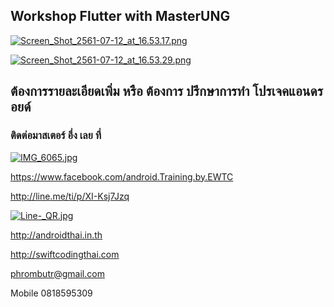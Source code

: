 ## Workshop Flutter with MasterUNG

[![Screen_Shot_2561-07-12_at_16.53.17.png](https://s26.postimg.cc/ivi73e92x/Screen_Shot_2561-07-12_at_16.53.17.png)](https://postimg.cc/image/6tmt98zud/)

[![Screen_Shot_2561-07-12_at_16.53.29.png](https://s26.postimg.cc/n4mx5krrt/Screen_Shot_2561-07-12_at_16.53.29.png)](https://postimg.cc/image/lctyao8et/)

## ต้องการรายละเอียดเพิ่ม หรือ ต้องการ ปรึกษาการทำ โปรเจคแอนดรอยด์
### ติดต่อมาสเตอร์ อึ่ง เลย ที่

[![IMG_6065.jpg](https://s26.postimg.cc/kajrs6fbt/IMG_6065.jpg)](https://postimg.cc/image/7j5llo5jp/)

https://www.facebook.com/android.Training.by.EWTC

http://line.me/ti/p/XI-Ksj7Jzq

[![Line-_QR.jpg](https://s26.postimg.cc/3zjnvvajt/Line-_QR.jpg)](https://postimg.cc/image/e9m2v40f9/)

http://androidthai.in.th

http://swiftcodingthai.com

phrombutr@gmail.com

Mobile 0818595309